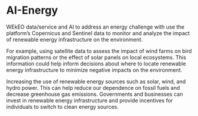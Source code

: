 # AI-Energy
WEkEO data/service and AI to address an energy challenge with use the platform’s Copernicus and  Sentinel data to monitor and analyze the impact of renewable energy infrastructure on the environment.

For example, using satellite data to assess the impact of wind farms on bird migration patterns or the effect of solar panels on local ecosystems. This information could help inform decisions about where to locate renewable energy infrastructure to minimize negative impacts on the environment.
 
Increasing the use of renewable energy sources such as solar, wind, and hydro power. This can help reduce our dependence on fossil fuels and decrease greenhouse gas emissions. Governments and businesses can invest in renewable energy infrastructure and provide incentives for individuals to switch to clean energy sources.

